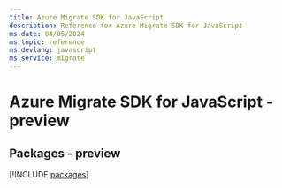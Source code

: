 ```yaml
---
title: Azure Migrate SDK for JavaScript
description: Reference for Azure Migrate SDK for JavaScript
ms.date: 04/05/2024
ms.topic: reference
ms.devlang: javascript
ms.service: migrate
---
```

# Azure Migrate SDK for JavaScript - preview
## Packages - preview
[!INCLUDE [packages](migrate-index.md)]
